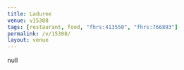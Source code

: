 ```yaml
---
title: Laduree
venue: v15308
tags: [restaurant, food, "fhrs:413550", "fhrs:766893"]
permalink: /v/15308/
layout: venue
---
```

null